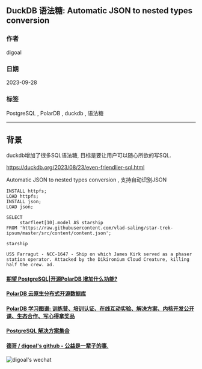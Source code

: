 ## DuckDB 语法糖: Automatic JSON to nested types conversion   
                                                        
### 作者                                                        
digoal                                                        
                                                        
### 日期                                                        
2023-09-28                                                       
                                                        
### 标签                                                        
PostgreSQL , PolarDB , duckdb , 语法糖             
                                                        
----                                                        
                                                        
## 背景         
duckdb增加了很多SQL语法糖, 目标是要让用户可以随心所欲的写SQL.           
    
https://duckdb.org/2023/08/23/even-friendlier-sql.html    
      
Automatic JSON to nested types conversion , 支持自动识别JSON  
      
```  
INSTALL httpfs;  
LOAD httpfs;  
INSTALL json;  
LOAD json;  
  
SELECT   
     starfleet[10].model AS starship   
FROM 'https://raw.githubusercontent.com/vlad-saling/star-trek-ipsum/master/src/content/content.json';  
```  
    
```  
starship  
  
USS Farragut - NCC-1647 - Ship on which James Kirk served as a phaser station operator. Attacked by the Dikironium Cloud Creature, killing half the crew. ad.  
```  
    
  
#### [期望 PostgreSQL|开源PolarDB 增加什么功能?](https://github.com/digoal/blog/issues/76 "269ac3d1c492e938c0191101c7238216")
  
  
#### [PolarDB 云原生分布式开源数据库](https://github.com/ApsaraDB "57258f76c37864c6e6d23383d05714ea")
  
  
#### [PolarDB 学习图谱: 训练营、培训认证、在线互动实验、解决方案、内核开发公开课、生态合作、写心得拿奖品](https://www.aliyun.com/database/openpolardb/activity "8642f60e04ed0c814bf9cb9677976bd4")
  
  
#### [PostgreSQL 解决方案集合](../201706/20170601_02.md "40cff096e9ed7122c512b35d8561d9c8")
  
  
#### [德哥 / digoal's github - 公益是一辈子的事.](https://github.com/digoal/blog/blob/master/README.md "22709685feb7cab07d30f30387f0a9ae")
  
  
![digoal's wechat](../pic/digoal_weixin.jpg "f7ad92eeba24523fd47a6e1a0e691b59")
  
